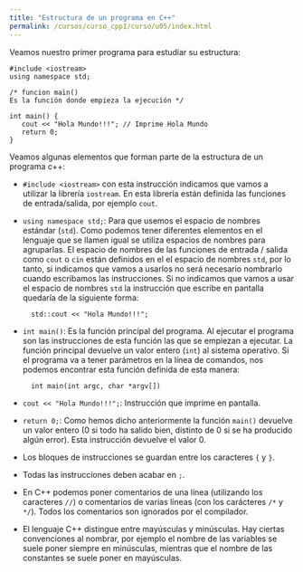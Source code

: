 ```yaml
---
title: "Estructura de un programa en C++"
permalink: /cursos/curso_cpp1/curso/u05/index.html
---
```


Veamos nuestro primer programa para estudiar su estructura:

    #include <iostream>
    using namespace std;

    /* funcion main() 
    Es la función donde empieza la ejecución */
    
    int main() {
       cout << "Hola Mundo!!!"; // Imprime Hola Mundo
       return 0;
    }

Veamos algunas elementos que forman parte de la estructura de un programa c++:

* `#include <iostream>` con esta instrucción indicamos que vamos a utilizar la librería `iostream`. En esta librería están definida las funciones de entrada/salida, por ejemplo `cout`.
* `using namespace std;`: Para que usemos el espacio de nombres estándar (`std`). Como podemos tener diferentes elementos en el lenguaje que se llamen igual se utiliza espacios de nombres para agruparlas. El espacio de nombres de las funciones de entrada / salida como `cout` o `cin` están definidos en el el espacio de nombres `std`, por lo tanto, si indicamos que vamos a usarlos no será necesario nombrarlo cuando escribamos las instrucciones.  Si no indicamos que vamos a usar el espacio de nombres `std` la instrucción que escribe en pantalla quedaría de la siguiente forma:

        std::cout << "Hola Mundo!!!"; 
    
* `int main()`: Es la función principal del programa. Al ejecutar el programa son las instrucciones de esta función las que se empiezan a ejecutar. La función principal devuelve un valor entero (`int`) al sistema operativo. Si el programa va a tener parámetros en la línea de comandos, nos podemos encontrar esta función definida de esta manera:

        int main(int argc, char *argv[])

* `cout << "Hola Mundo!!!";`: Instrucción que imprime en pantalla.
* `return 0;`: Como hemos dicho anteriormente la función `main()` devuelve un valor entero (0 si todo ha salido bien, distinto de 0 si se ha producido algún error). Esta instrucción devuelve el valor 0.
* Los bloques de instrucciones se guardan entre los caracteres `{` y `}`.
* Todas las instrucciones deben acabar en `;`.
* En C++ podemos poner comentarios de una línea (utilizando los caracteres `//`) o comentarios de varias líneas (con los carácteres `/*` y `*/`). Todos los comentarios son ignorados por el compilador.
* El lenguaje C++ distingue entre mayúsculas y minúsculas. Hay ciertas convenciones al nombrar, por ejemplo el nombre de las variables se suele poner siempre en minúsculas, mientras que el nombre de las constantes se suele poner en mayúsculas.
